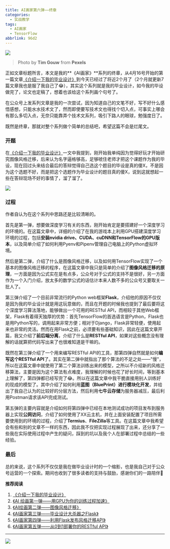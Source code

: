 ```yaml
---
title: AI画家第六弹——终章
categories:
  - 实战教学
tags:
  - AI画家
  - TensorFlow
abbrlink: 96d2
---
```


![](http://ww4.sinaimg.cn/large/006tNc79ly1g3zuoy7mbuj30zk0nrwmw.jpg)

> Photo by **Tim Gouw** from **Pexels**

正如文章标题所言，本文是我的**《AI画家》**系列的终章，从4月16号开始的第一篇文章[《介绍一下我的毕业设计》](https://mp.weixin.qq.com/s/ulRiY237EJxgzxPbAjBe-Q)到今天已经过了将近2个月了（2个月就更新7篇文章我也是服了我自己了😂），其实这个系列就是我的毕业设计，如今我的毕设做完了，论文也定稿了，想着也该给这个系列画个句号了。

在公众号上发系列文章是我的一次尝试，因为知道自己的文笔不好，写不好什么感悟感想，只能水水技术文了，然而即使要写技术文也得找个切入点，可事实上哪会有那么多切入点，无奈只能靠弄个技术文系列，吸引下路人的眼球，勉强度日了。

既然是终章，那就对整个系列做个简单的总结吧，希望这篇不会是烂尾文。

### 开题

在[《介绍一下我的毕业设计》](https://mp.weixin.qq.com/s/ulRiY237EJxgzxPbAjBe-Q)一文中我提到，刚开始我单纯因为觉得好玩才开始研究图像风格迁移，后来认为名字逼格够高，足够唬住老师才把这个课题作为我的毕设，现在回过头来结合最后的答辩觉得自己选这个题目的毕设是真的傻X，不是因为这个选题不好，而是把这个选题作为毕业设计的题目真的傻X，说到这就想起一些在答辩现场不好的事情了，溜了溜了。

![](http://ww3.sinaimg.cn/large/006tNc79ly1g3zzjvdcwqj30690690sk.jpg)

### 过程

作者自认为在这个系列中思路还是比较清晰的。

首先是第一弹，想要做深度学习有关的东西，刚开始肯定是要搭建好一个深度学习的环境的。在这篇文章中，详细的介绍了在我的游戏本上利用GPU搭建深度学习环境的过程，包括**安装nvidia drive、CUDA、cuDNN和TensorFlow的GPU版本**，以及简单介绍了如何利用Pyenv和Pipenv管理自己电脑上的Python虚拟环境。

然后是第二弹，介绍了什么是图像风格迁移，以及如何用TensorFlow实现了一个基本的图像风格迁移的程序，在这篇文章中我只是简单的介绍了**图像风格迁移的原理**，一方面是因为公式实在是有点多，公众号对于公式的支持不是很好，另一方面作为一个入门介绍，放太多的数学公式的话估计本来人数不多的公众号又要取关一批人了。

第三弹介绍了一个目前非常流行的Python web框架**Flask**，介绍他的原因不仅仅是因为我的毕业设计就是用这玩意做的，而且在开题的时候我也提到了最后要将这个深度学习算法落地，能够做出一个可用的RESTful API，而相较于其他Web框架，Flask有着得天独厚的优势：首先TensorFlow的首选语言是Python，Flask也是用Python写的，调用起来非常方便；相对于Django，Flask非常轻便，使用起来也非常的灵活。然而在用Flask之前，必须要有些基础知识，因此在这篇文章开篇，我又介绍了**前后端分离**，介绍了什么是**RESTful API**，如果对这些概念没有理解的话就算把代码写出来了也很难知道是干嘛的。

既然在第三弹介绍了一个用来编写RESTful API的工具，那第四弹自然就是如何**编写这个RESTful API**了。其实在第二弹中就指出了那个算法的不足之处——"慢"，所以在这篇文章中就使用了第二个算法训练出来的模型，之所以不介绍新的风格迁移算法，主要是因为这个算法有点难度，我理解的时候也花了好长时间，等到基本上理解了，第四弹都已经写完了😂。所以在这篇文章中我干脆直接用别人训练好的现成的模型了。其中介绍了如何利用**蓝图（BluePrint）**进行**模块化开发**，并给出了我自己认为的比较好的分层方法，然后利用**七牛云存储**为服务器减压，最后利用Postman请求该API完成测试。

第五弹的主要内容就是介绍如何将第四弹中已经在本地测试成功的项目发布到服务器上实现**公网访问**，介绍了如何使用了XX云主机，并在上面安装配置了项目所需要使用到的环境的过程，介绍了**Termius**、**FileZilla**等工具。在这篇文章中我希望会有些和别的文章不一样的东西，因此我不仅把实现过程展现了出来，还分享了一些我在实际使用过程中产生的疑问，踩到的坑以及我个人在部署过程中总结的一些经验。

### 最后

总的来说，这个系列不仅仅是我在做毕业设计时的一个缩影，也是我自己对于公众号运营的一个探索。期间也收到了很多读者的支持与鼓励，感谢你们的一路陪伴🙏

**推荐阅读**

1. [《介绍一下我的毕业设计》](https://mp.weixin.qq.com/s/ulRiY237EJxgzxPbAjBe-Q)
2. [《AI 绘画第一弹——用GPU为你的训练过程加速》](https://mp.weixin.qq.com/s/6qi9rnEhPdAqB_PNQh2EBw)
3. [《AI绘画第二弹——图像风格迁移》](https://mp.weixin.qq.com/s/q0KxclMm3egPfc4U4_p23g)
4. [《AI画家第三弹——毕业设计大杀器之Flask》](https://mp.weixin.qq.com/s/2Q4lp5SdLfVNoYg3J8lPRw)
5. [《AI画家第四弹——利用Flask发布风格迁移API》](https://mp.weixin.qq.com/s/QN7JiZ1hm94NRJRurhQm4Q)
6. [《AI画家第五弹——从0到1部署你的RESTful API》](https://mp.weixin.qq.com/s/XYObGSYc5eQoLko_N70tcg)

---

![](http://ww4.sinaimg.cn/large/006tNc79ly1g4230c3tnkj30x80jwast.jpg)
